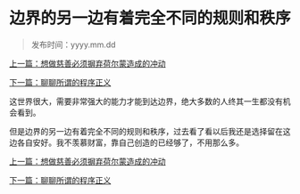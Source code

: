 # 边界的另一边有着完全不同的规则和秩序

>发布时间：yyyy.mm.dd

[上一篇：想做慈善必须摒弃荷尔蒙造成的冲动](/social/article48)

[下一篇：聊聊所谓的程序正义](/social/article51)



这世界很大，需要非常强大的能力才能到达边界，绝大多数的人终其一生都没有机会看到。 

但是边界的另一边有着完全不同的规则和秩序，过去看了看以后我还是选择留在这边各自安好。我不羡慕财富，靠自己创造的已经够了，不用那么多。



[上一篇：想做慈善必须摒弃荷尔蒙造成的冲动](/social/article48)

[下一篇：聊聊所谓的程序正义](/social/article51)

